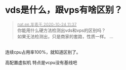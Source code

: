 # vds是什么，跟vps有啥区别？


<div class="quote"><blockquote><font size="2"><a href="https://www.hostloc.com/forum.php?mod=redirect&amp;goto=findpost&amp;pid=9345048&amp;ptid=757902" target="_blank"><font color="#999999">nat.ee 发表于 2020-10-24 11:37</font></a></font><br />
你能用什么硬方法检测出vds和vps的区别吗？<br />
如果无法检测出，只是商家的套路，性质一样。 ...</blockquote></div><br />
连续cpu占用率100%，就知道区别了。

高配置虚拟机 特点是vcpu没有基线吧 
